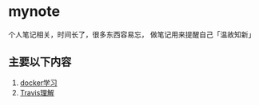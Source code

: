 # mynote
个人笔记相关，时间长了，很多东西容易忘， 做笔记用来提醒自己「温故知新」

## 主要以下内容

1. [docker学习](https://github.com/l1905/mynote/tree/master/learn-docker)
2. [Travis理解](https://github.com/l1905/mynote/blob/master/travis.md)
